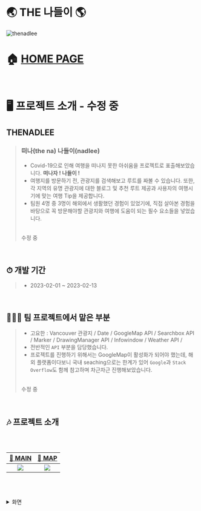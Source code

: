 # 🌏 THE 나들이 🌎
![thenadlee](https://github.com/hanyoko/THENADLEE/assets/119985173/4d35bc0f-f672-4c95-8a3d-ffd26bd1b0a7)
<br/>

# 🏠 [HOME PAGE](https://thenadlee.vercel.app)
<br/>

# 🖥️ 프로젝트 소개 - 수정 중
## THENADLEE
> ###  떠나(the na) 나들이(nadlee)
> - Covid-19으로 인해 여행을 떠나지 못한 아쉬움을 프로젝트로 표출해보았습니다. **떠나자 ! 나들이 !**
> - 여행지를 방문하기 전, 관광지를 검색해보고 루트를 짜볼 수 있습니다. 또한, 각 지역의 유명 관광지에 대한 블로그 및 추천 루트 제공과 사용자의 여행시기에 맞는 여행 Tip을 제공합니다.
> - 팀원 4명 중 3명이 해외에서 생활했던 경험이 있었기에, 직접 살아본 경험을 바탕으로 꼭 방문해야할 관광지와 여행에 도움이 되는 필수 요소들을 넣었습니다.
> <br/>
> 수정 중 
<br/>

## ⏱ 개발 기간
> - 2023-02-01 ~ 2023-02-13
<br/>

## 👨‍👧‍👧 팀 프로젝트에서 맡은 부분
> - 고요한 : Vancouver 관광지 / Date / GoogleMap API / Searchbox API / Marker / DrawingManager API / Infowindow / Weather API /
> - 전반적인 `API` 부분을 담당했습니다.
> - 프로젝트를 진행하기 위해서는 GoogleMap이 활성화가 되어야 했는데, 해외 플랫폼이다보니 국내 seaching으로는 한계가 있어 `Google`과 `Stack Overflow`도 함께 참고하며 차근차근 진행해보았습니다.
> <br/>
> 수정 중
<br/>

## 🎶 프로젝트 소개
<br/>
<br/>

|[🔗 MAIN](https://github.com/hanyoko/THENADLEE/wiki/MAIN)|[🔗 MAP](https://github.com/hanyoko/THENADLEE/wiki/MAP)|
|:--:|:--:|
|<img src='https://github.com/hanyoko/THENADLEE/assets/119985173/407235c4-9415-4f98-b4ef-f7cda9d7253e'>|<img src='https://github.com/hanyoko/THENADLEE/assets/119985173/4d35bc0f-f672-4c95-8a3d-ffd26bd1b0a7'>|


<br/>
<br/>
<br/>

<details><summary>화면</summary>
  
# MAIN

  
## 메인화면
![메인화면](https://github.com/hanyoko/THENADLEE/assets/119985173/407235c4-9415-4f98-b4ef-f7cda9d7253e)

## 메인 영상3
![메인 영상](https://github.com/hanyoko/THENADLEE/assets/119985173/fa871fe9-30dc-4abd-9a52-ead07e438dbd)

## 메인 영상3
![메인 영상 2](https://github.com/hanyoko/THENADLEE/assets/119985173/55387d05-acfb-4a98-85cb-7e86cb7e1649)

## 메인 영상3
![메인 영상 3](https://github.com/hanyoko/THENADLEE/assets/119985173/dc56b68e-f799-418e-97bd-6a8a1d50b9e3)

## 메인 설명
![메인 설명](https://github.com/hanyoko/THENADLEE/assets/119985173/480586f8-ed48-4991-874f-8e601f74f47e)

## 장소 선택
![장소 선택](https://github.com/hanyoko/THENADLEE/assets/119985173/c7cbbda6-96e7-4e1b-9f95-28c5b183772d)

## 제주도
![제주도](https://github.com/hanyoko/THENADLEE/assets/119985173/1a8d302d-19e0-480a-aebc-10a550c57e59)

## 싱가포르
![싱가포르](https://github.com/hanyoko/THENADLEE/assets/119985173/81fb4685-b4f6-40ff-8312-28f4a8b7a632)

## 하얼빈
![하얼빈](https://github.com/hanyoko/THENADLEE/assets/119985173/9cff7a54-2874-44dc-8325-33699f12aeb8)

## 캐나다
![캐나다](https://github.com/hanyoko/THENADLEE/assets/119985173/4c955c44-9d39-477b-95db-f4984a89ff04)

## 여행지 선택
![여행지 선택](https://github.com/hanyoko/THENADLEE/assets/119985173/ee1985bb-692c-4258-82c5-d864d88e2920)

## 일정 확인 및 편집
![일정 확인 및 편집](https://github.com/hanyoko/THENADLEE/assets/119985173/d1db01ba-9334-4691-94d8-f0930ae76669)

## 장소 선택
![장소 선택](https://github.com/hanyoko/THENADLEE/assets/119985173/7259ce95-0b6f-4f78-8c0e-10e85587ed2d)

## 여행
![여행](https://github.com/hanyoko/THENADLEE/assets/119985173/cd99d45b-be40-4fd7-9380-6c21eb0d46ea)

## 로그인
![로그인](https://github.com/hanyoko/THENADLEE/assets/119985173/4c30c52b-b46b-4f27-8c51-d19c6da77dbb)

## 회원가입
![회원가입](https://github.com/hanyoko/THENADLEE/assets/119985173/81c90cad-7010-4654-8fff-d8f6141bef87)

## 이메일
![이메일](https://github.com/hanyoko/THENADLEE/assets/119985173/2fcfc60a-ac29-4628-be74-92623b3b6406)

## 비밀번호 찾기
![비밀번호 찾기](https://github.com/hanyoko/THENADLEE/assets/119985173/c45490ed-99e0-4b9a-9138-156e3bf04e29)

## 비밀번호 찾기 이메일 입
![비밀번호 찾기 이메일 입력](https://github.com/hanyoko/THENADLEE/assets/119985173/1f95717d-1a34-49c6-a67f-dc69b3fb2ade)

## 비밀번호 변경
![비밀번호 변경](https://github.com/hanyoko/THENADLEE/assets/119985173/4d5f25bd-0815-4332-a91d-3e5cbd2a942c)

## 비밀번호 변경 2
![비밀번호 변경 2](https://github.com/hanyoko/THENADLEE/assets/119985173/bdfdecd7-eaf4-45e8-8f83-2c15aa685309)

## 비밀번호 변경 10자 이상 아닐 때
![비밀번호 변경 10자 이상 아닐 때](https://github.com/hanyoko/THENADLEE/assets/119985173/990ad0d6-8ed6-402a-b544-2fe52dd2cc19)

## 비밀번호 변경 일치하지 않을 때
![비밀번호 변경 일치하지 않을 때](https://github.com/hanyoko/THENADLEE/assets/119985173/f43ed233-a5fd-46cd-b25b-09e66b0b83a7)

## 비밀번호 변경 후 로그인
![비밀번호 변경 후 로그인](https://github.com/hanyoko/THENADLEE/assets/119985173/81f86e8c-209c-44e3-b1d2-d687c7156a92)

## 비밀번호 변경 완료
![비밀번호 변경 완료](https://github.com/hanyoko/THENADLEE/assets/119985173/880faf9b-1e69-4a22-882f-28673f3e4519)

## 비밀번호 변경 후 로그인
![비밀번호 변경 후 로그인](https://github.com/hanyoko/THENADLEE/assets/119985173/b14db2e0-aeda-4f5e-a605-2d84b0054857)

## 로그인 상태
![로그인 상태](https://github.com/hanyoko/THENADLEE/assets/119985173/54ace903-12a2-4066-b62e-d6c91c0abf11)

## 로그인 성공 console
![로그인 성공 console](https://github.com/hanyoko/THENADLEE/assets/119985173/81154a21-d4e8-40b6-8d2b-8ce502b81612)

---

# MAP

## 제주도 - 지도
![제주도 - 지도](https://github.com/hanyoko/THENADLEE/assets/119985173/3aee0378-fcae-46c9-b31f-dde11c4d71af)

## 제주도 - 추천일정
![제주도 - 추천일정](https://github.com/hanyoko/THENADLEE/assets/119985173/b2c0db12-cdb9-4cdb-aab3-3e4471f28d65)

## 제주도 추천일정 추가 및 여행 팁
![제주도 추천일정 추가 및 여행 팁](https://github.com/hanyoko/THENADLEE/assets/119985173/5c540f80-12a2-40d6-967f-abfa52d28e01)

## 제주도 여행기
![제주도 여행기](https://github.com/hanyoko/THENADLEE/assets/119985173/49936120-b193-4b1e-9b5c-9c1cdf4609e6)

## 싱가포르 -  지도
![싱가포르 -  지도](https://github.com/hanyoko/THENADLEE/assets/119985173/1068a042-dd28-48bf-ab1d-e9b328556f87)

## 싱가포르 - 추천일정
![싱가포르 - 추천일정](https://github.com/hanyoko/THENADLEE/assets/119985173/324af89f-7c94-4a2b-ab04-7b06fe9cce48)

## 싱가포르 - 추천일정 추가 및 여행 팁
![싱가포르 - 추천일정 추가 및 여행 팁](https://github.com/hanyoko/THENADLEE/assets/119985173/5d555932-0a79-4a66-95dc-b2ac574ba2f1)

## 싱가포르 여행기
![싱가포르 여행기](https://github.com/hanyoko/THENADLEE/assets/119985173/464b25f1-ad9b-4db5-892d-f26a06189b73)

## 하얼빈 - 지도
![하얼빈 - 지도](https://github.com/hanyoko/THENADLEE/assets/119985173/5cf22319-04ad-4e44-99c5-1cf0d57735b1)

## 하얼빈 - 추천일정 추가 및 여행 팁
![하얼빈 - 추천일정 추가 및 여행 팁](https://github.com/hanyoko/THENADLEE/assets/119985173/7ed64061-85c6-49f5-a346-b7783248a0a6)

## 하얼빈 - 추천일정
![하얼빈 - 추천일정](https://github.com/hanyoko/THENADLEE/assets/119985173/87963db5-d409-44fd-9fc3-b21e761f765d)

## 하얼빈 - 여행기
![하얼빈 - 여행기](https://github.com/hanyoko/THENADLEE/assets/119985173/f9e23c71-6c40-4ef0-a83d-ee66efe8292d)

## 밴쿠버 - 지도
![밴쿠버 - 지도](https://github.com/hanyoko/THENADLEE/assets/119985173/4c7809a5-d408-44ee-a41d-2800f6aeb844)

## 밴쿠버 - 추천일정
![밴쿠버 - 추천일정](https://github.com/hanyoko/THENADLEE/assets/119985173/a01c8242-5e27-4782-93f7-4abb090e22c4)

## 밴쿠버 - 추천일정 추가 및 여행 팁
![밴쿠버 - 추천일정 추가 및 여행 팁](https://github.com/hanyoko/THENADLEE/assets/119985173/71d3f85e-c8a4-474e-ab84-86a74aaff901)

## 여행기 1
![여행기 1](https://github.com/hanyoko/THENADLEE/assets/119985173/0331fbbf-b1c7-489c-8b2c-df13b68fa0de)

## 여행기 2
![여행기 2](https://github.com/hanyoko/THENADLEE/assets/119985173/768631f5-ac68-48b2-8722-4e78a5bfdfce)

## 여행기 3
![여행기 3](https://github.com/hanyoko/THENADLEE/assets/119985173/de6d81d5-27af-4f4b-89e0-0df0f5c8ad69)

## 여행 팁 1
![여행 팁 1](https://github.com/hanyoko/THENADLEE/assets/119985173/f37592f0-ec17-4601-8eb7-4d44ca4ade9f)

## 여행 팁 2
![여행 팁 2](https://github.com/hanyoko/THENADLEE/assets/119985173/f8d3b518-cdf6-432d-9a26-960b6a420c46)

## 여행 팁 3
![여행 팁 3](https://github.com/hanyoko/THENADLEE/assets/119985173/0b28623e-b460-4877-b916-13903475ae29)

## 여행 팁 4
![여행 팁 4](https://github.com/hanyoko/THENADLEE/assets/119985173/32357a09-2afd-4cd2-bdb8-23982d818ffb)

## 여행 팁 5
![여행 팁 5](https://github.com/hanyoko/THENADLEE/assets/119985173/7352599c-7dc9-4d20-88c1-79b446a68916)

## 여행 팁 6
![여행 팁 6](https://github.com/hanyoko/THENADLEE/assets/119985173/4e9e7262-848d-4c30-93df-8a533cea908b)

## 여행 팁 7
![여행 팁 7](https://github.com/hanyoko/THENADLEE/assets/119985173/b0cdc916-ccac-41a8-b643-55e5ad60a7e9)

## 여행 팁 console
![여행 팁 console](https://github.com/hanyoko/THENADLEE/assets/119985173/fc13cf3c-64b4-405b-a2a7-fa9be38bd670)

## 관광지 추가
![관광지 추가](https://github.com/hanyoko/THENADLEE/assets/119985173/c906426f-6078-4c54-a9d9-ed738f7e228a)

## 구글 기본 설명창
![구글 기본 설명창](https://github.com/hanyoko/THENADLEE/assets/119985173/4366cf89-26b9-4af3-87eb-3d4a18cd1c26)

## 마우스 드래그
![마우스 드래그](https://github.com/hanyoko/THENADLEE/assets/119985173/6f57cfd5-42a3-414c-9991-14623c6f514e)

## 순서 변경
![순서 변경](https://github.com/hanyoko/THENADLEE/assets/119985173/8b04b23a-be32-40e9-8225-c371c5f49f84)

## 순서 변경 완료
![순서 변경 완료](https://github.com/hanyoko/THENADLEE/assets/119985173/831fb61f-84cd-4465-84cb-45aab8d6482b)

## 마커
![마커](https://github.com/hanyoko/THENADLEE/assets/119985173/215e6368-75ed-412f-8ea4-80acfd944c65)

## 선 그리기
![선 그리기](https://github.com/hanyoko/THENADLEE/assets/119985173/9bf9f43e-bcff-44b1-94bf-24318d61eec2)

## 네모
![네모](https://github.com/hanyoko/THENADLEE/assets/119985173/7918c818-01fb-4392-a554-fc11dcc0c2d2)

## 동그라미
![동그라미](https://github.com/hanyoko/THENADLEE/assets/119985173/399af287-1e03-4a46-b7ac-a25e1802721f)

## 선으로 도형 만들기
![선으로 도형 만들기](https://github.com/hanyoko/THENADLEE/assets/119985173/5cf31e81-e532-44b5-a6a0-6780eadb4a11)

## 자동완성 기능
![자동완성 기능](https://github.com/hanyoko/THENADLEE/assets/119985173/248e18c1-4e48-4310-afda-f1dd6ed7b995)

## Footer 단축키
![Footer 단축키](https://github.com/hanyoko/THENADLEE/assets/119985173/32b96ae7-eb86-4c00-86c1-58d8e16b03cb)

## Footer 이용약관
![Footer 이용약관](https://github.com/hanyoko/THENADLEE/assets/119985173/6a41b373-463a-457d-b011-6a2415c068c2)

## Footer 지도 오류
![Footer 지도 오류](https://github.com/hanyoko/THENADLEE/assets/119985173/a9f7da42-6f4d-4f1a-ad99-d407473d0a12)

</details>
